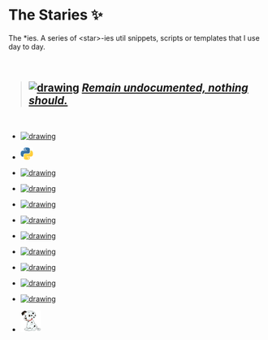 # The Staries :sparkles:
The *ies. A series of &lt;star>-ies util snippets, scripts or templates that I use day to day.

<br>

> ##  <a href="https://www.yodaspeak.co.uk/index.php" target="_blank"><img src="https://encrypted-tbn0.gstatic.com/images?q=tbn%3AANd9GcRUV7eB7H6rROCZSd8pAj353ramq-c-4puIuPSIvq3sCznS_aEb" alt="drawing" width="70"/></a>  [_Remain undocumented, nothing should._](http://starlogs.net/#cgpu/staries)

<br>

- <a href="https://github.com/cgpu/staries/tree/master/Rmdies" target="_blank"><img src="https://upload.wikimedia.org/wikipedia/commons/thumb/1/1b/R_logo.svg/724px-R_logo.svg.png?raw=true" alt="drawing" width="30"/></a>

- <a href="https://github.com/cgpu/staries/tree/master/pythies" target="_blank"><img src="https://raw.githubusercontent.com/cgpu/staries/master/assets/logos/python.png?raw=true" alt="drawing" width="24"/></a>

- <a href="https://github.com/cgpu/staries/tree/master/dockies" target="_blank"><img src="https://www.riccardoancarani.it/content/images/size/w600/2018/08/Docker_logo_horizontal-1.png" alt="drawing" width="30"/></a>

- <a href="https://github.com/cgpu/staries/tree/master/tuxies" target="_blank"><img src="https://upload.wikimedia.org/wikipedia/commons/a/af/Tux.png?raw=true" alt="drawing" width="30"/></a>

- <a href="https://github.com/cgpu/staries/tree/master/swaggies" target="_blank"><img src="https://emojis.slackmojis.com/emojis/images/1531849430/4246/blob-sunglasses.gif?1531849430" alt="drawing" width="26"/></a>

- <a href="https://github.com/cgpu/staries/tree/master/cloudies" target="_blank"><img src="https://luktom.net/wordpress/wp-content/uploads/2018/04/googlecloud.png?raw=true" alt="drawing" width="30"/></a>

- <a href="https://github.com/cgpu/staries/tree/master/gities" target="_blank"><img src="https://github.githubassets.com/images/modules/logos_page/GitHub-Mark.png?raw=true" alt="drawing" width="32"/></a>

- <a href="https://github.com/cgpu/staries/tree/master/nexties" target="_blank"><img src="https://avatars1.githubusercontent.com/u/6698688?s=280&v=4?raw=true" alt="drawing" width="20"/></a>

- <a href="https://github.com/cgpu/staries/tree/master/condies" target="_blank"><img src="https://paganresearch.io/images/anaconda.png?raw=true" alt="drawing" width="24"/></a>

- <a href="https://github.com/cgpu/staries/tree/master/tfies" target="_blank"><img src="https://upload.wikimedia.org/wikipedia/commons/thumb/2/2d/Tensorflow_logo.svg/957px-Tensorflow_logo.svg.png?raw=true" alt="drawing" width="24"/></a>

- <a href="https://github.com/cgpu/staries/tree/master/nodies" target="_blank"><img src="https://raw.githubusercontent.com/cgpu/staries/master/assets/logos/node_logo.png?raw=true" alt="drawing" width="24"/></a>

- <a href="https://github.com/cgpu/staries/tree/master/dotties" target="_blank"><img src="https://raw.githubusercontent.com/cgpu/staries/master/assets/logos/dotties.png?raw=true" alt="drawing" width="40"/></a>
